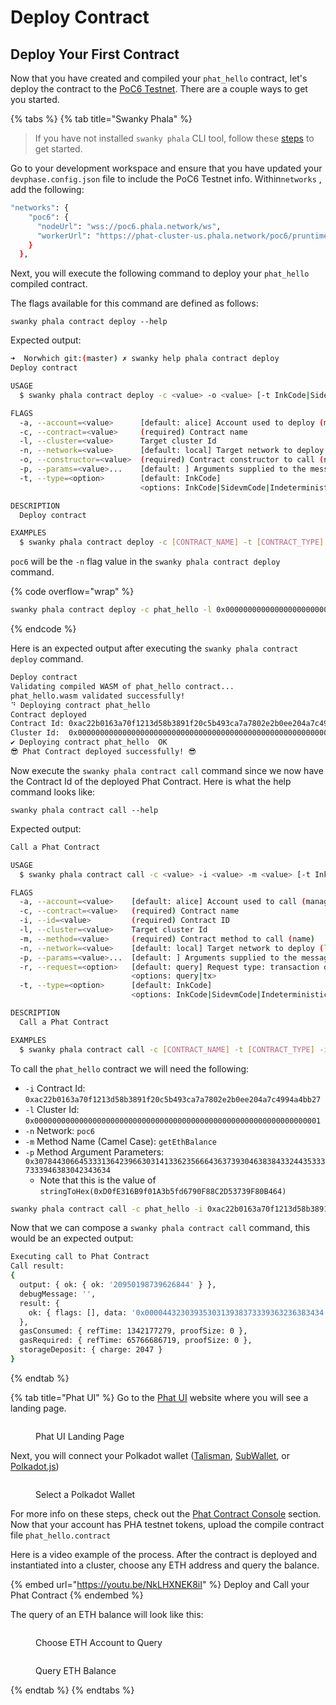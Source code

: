 # Deploy Contract

## Deploy Your First Contract <a href="#create-and-compile-your-first-contract" id="create-and-compile-your-first-contract"></a>

Now that you have created and compiled your `phat_hello` contract, let's deploy the contract to the [PoC6 Testnet](https://polkadot.js.org/apps/?rpc=wss%3A%2F%2Fpoc6.phala.network%2Fws#/explorer). There are a couple ways to get you started.

{% tabs %}
{% tab title="Swanky Phala" %}
> If you have not installed `swanky phala` CLI tool, follow these [steps](deploy-contract.md#swanky-phala) to get started.

Go to your development workspace and ensure that you have updated your `devphase.config.json` file to include the PoC6 Testnet info. Within`networks` , add the following:

```bash
"networks": {
    "poc6": {
      "nodeUrl": "wss://poc6.phala.network/ws",
      "workerUrl": "https://phat-cluster-us.phala.network/poc6/pruntime/0xac5087e0"
    }
  },
```

Next, you will execute the following command to deploy your `phat_hello` compiled contract.

The flags available for this command are defined as follows:

```
swanky phala contract deploy --help
```

Expected output:

```bash
➜  Norwhich git:(master) ✗ swanky help phala contract deploy                                                                                     ~/Projects/TestingEnv/Norwhich
Deploy contract

USAGE
  $ swanky phala contract deploy -c <value> -o <value> [-t InkCode|SidevmCode|IndeterministicInkCode] [-n <value>] [-l <value>] [-a <value>] [-p <value>]

FLAGS
  -a, --account=<value>      [default: alice] Account used to deploy (managed account key)
  -c, --contract=<value>     (required) Contract name
  -l, --cluster=<value>      Target cluster Id
  -n, --network=<value>      [default: local] Target network to deploy (local default)
  -o, --constructor=<value>  (required) Contract constructor to call (name)
  -p, --params=<value>...    [default: ] Arguments supplied to the message
  -t, --type=<option>        [default: InkCode]
                             <options: InkCode|SidevmCode|IndeterministicInkCode>

DESCRIPTION
  Deploy contract

EXAMPLES
  $ swanky phala contract deploy -c [CONTRACT_NAME] -t [CONTRACT_TYPE] -o [CONSTRUCTOR] -n [NETWORK] -l [CLUSTER_ID] -a [ACCOUNT] -p [..Args]
```

`poc6` will be the `-n` flag value in the `swanky phala contract deploy` command.

{% code overflow="wrap" %}
```bash
swanky phala contract deploy -c phat_hello -l 0x0000000000000000000000000000000000000000000000000000000000000001 -n poc6 -o new
```
{% endcode %}

Here is an expected output after executing the `swanky phala contract deploy` command.

```bash
Deploy contract
Validating compiled WASM of phat_hello contract...
phat_hello.wasm validated successfully!
⠙ Deploying contract phat_hello
Contract deployed
Contract Id: 0xac22b0163a70f1213d58b3891f20c5b493ca7a7802e2b0ee204a7c4994a4bb27
Cluster Id:  0x0000000000000000000000000000000000000000000000000000000000000001
✔️ Deploying contract phat_hello  OK
😎 Phat Contract deployed successfully! 😎
```

Now execute the `swanky phala contract call` command since we now have the Contract Id of the deployed Phat Contract. Here is what the help command looks like:

```
swanky phala contract call --help
```

Expected output:

```bash
Call a Phat Contract

USAGE
  $ swanky phala contract call -c <value> -i <value> -m <value> [-t InkCode|SidevmCode|IndeterministicInkCode] [-r query|tx] [-n <value>] [-l <value>] [-a <value>] [-p <value>]

FLAGS
  -a, --account=<value>    [default: alice] Account used to call (managed account key)
  -c, --contract=<value>   (required) Contract name
  -i, --id=<value>         (required) Contract ID
  -l, --cluster=<value>    Target cluster Id
  -m, --method=<value>     (required) Contract method to call (name)
  -n, --network=<value>    [default: local] Target network to deploy (local default)
  -p, --params=<value>...  [default: ] Arguments supplied to the message
  -r, --request=<option>   [default: query] Request type: transaction or query
                           <options: query|tx>
  -t, --type=<option>      [default: InkCode]
                           <options: InkCode|SidevmCode|IndeterministicInkCode>

DESCRIPTION
  Call a Phat Contract

EXAMPLES
  $ swanky phala contract call -c [CONTRACT_NAME] -t [CONTRACT_TYPE] -i [CONTRACT_ID] -r [REQUEST_TYPE] -m [METHOD] -n [NETWORK] -l [CLUSTER_ID] -a [ACCOUNT] -p [..ARGS]
```

To call the `phat_hello` contract we will need the following:

* `-i` Contract Id: `0xac22b0163a70f1213d58b3891f20c5b493ca7a7802e2b0ee204a7c4994a4bb27`
* `-l` Cluster Id: `0x0000000000000000000000000000000000000000000000000000000000000001`
* `-n` Network: `poc6`
* `-m` Method Name (Camel Case): `getEthBalance`
* `-p` Method Argument Parameters: `0x307844306645333136423966303141336235666436373930463838433244353337333946383042343634`
  * Note that this is the value of `stringToHex(0xD0fE316B9f01A3b5fd6790F88C2D53739F80B464)`

```bash
swanky phala contract call -c phat_hello -i 0xac22b0163a70f1213d58b3891f20c5b493ca7a7802e2b0ee204a7c4994a4bb27 -l 0x0000000000000000000000000000000000000000000000000000000000000001 -n poc6 -m getEthBalance -p 0x307844306645333136423966303141336235666436373930463838433244353337333946383042343634
```

Now that we can compose a `swanky phala contract call` command, this would be an expected output:

```bash
Executing call to Phat Contract
Call result:
{
  output: { ok: { ok: '20950198739626844' } },
  debugMessage: '',
  result: {
    ok: { flags: [], data: '0x0000443230393530313938373339363236383434' }
  },
  gasConsumed: { refTime: 1342177279, proofSize: 0 },
  gasRequired: { refTime: 65766686719, proofSize: 0 },
  storageDeposit: { charge: 2047 }
}
```
{% endtab %}

{% tab title="Phat UI" %}
Go to the [Phat UI](https://phat.phala.network) website where you will see a landing page.

<figure><img src="../../../../.gitbook/assets/Phat-UI-landing-page.png" alt=""><figcaption><p>Phat UI Landing Page</p></figcaption></figure>

Next, you will connect your Polkadot wallet ([Talisman](https://talisman.xyz/download), [SubWallet](https://chrome.google.com/webstore/detail/subwallet-polkadot-extens/onhogfjeacnfoofkfgppdlbmlmnplgbn?hl=en\&authuser=0), or [Polkadot.js](https://chrome.google.com/webstore/detail/polkadot%7Bjs%7D-extension/mopnmbcafieddcagagdcbnhejhlodfdd/related))

<figure><img src="../../../../.gitbook/assets/Select-Polkadot-Wallet.png" alt=""><figcaption><p>Select a Polkadot Wallet</p></figcaption></figure>

For more info on these steps, check out the [Phat Contract Console](https://phat.phala.network) section. Now that your account has PHA testnet tokens, upload the compile contract file `phat_hello.contract`

Here is a video example of the process. After the contract is deployed and instantiated into a cluster, choose any ETH address and query the balance.

{% embed url="https://youtu.be/NkLHXNEK8iI" %}
Deploy and Call your Phat Contract
{% endembed %}

The query of an ETH balance will look like this:

<figure><img src="../../../../.gitbook/assets/Query-ETH-Balance-Step1.png" alt=""><figcaption><p>Choose ETH Account to Query</p></figcaption></figure>

<figure><img src="../../../../.gitbook/assets/Query-ETH-Balance.png" alt=""><figcaption><p>Query ETH Balance</p></figcaption></figure>
{% endtab %}
{% endtabs %}
